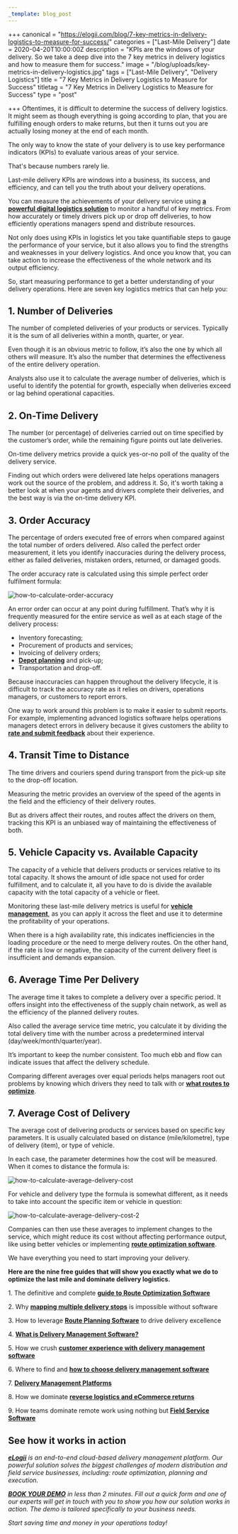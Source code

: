 ```yaml
---
_template: blog_post
---
```


+++
canonical = "https://elogii.com/blog/7-key-metrics-in-delivery-logistics-to-measure-for-success/"
categories = ["Last-Mile Delivery"]
date = 2020-04-20T10:00:00Z
description = "KPIs are the windows of your delivery. So we take a deep dive into the 7 key metrics in delivery logistics and how to measure them for success."
image = "/blog/uploads/key-metrics-in-delivery-logistics.jpg"
tags = ["Last-Mile Delivery", "Delivery Logistics"]
title = "7 Key Metrics in Delivery Logistics to Measure for Success"
titletag = "7 Key Metrics in Delivery Logistics to Measure for Success"
type = "post"

+++
Oftentimes, it is difficult to determine the success of delivery logistics. It might seem as though everything is going according to plan, that you are fulfilling enough orders to make returns, but then it turns out you are actually losing money at the end of each month.

The only way to know the state of your delivery is to use key performance indicators (KPIs) to evaluate various areas of your service.

That's because numbers rarely lie.

Last-mile delivery KPIs are windows into a business, its success, and efficiency, and can tell you the truth about your delivery operations.

You can measure the achievements of your delivery service using [**a powerful digital logistics solution**](https://elogii.com/ "delivery management software") to monitor a handful of key metrics. From how accurately or timely drivers pick up or drop off deliveries, to how efficiently operations managers spend and distribute resources.

Not only does using KPIs in logistics let you take quantifiable steps to gauge the performance of your service, but it also allows you to find the strengths and weaknesses in your delivery logistics. And once you know that, you can take action to increase the effectiveness of the whole network and its output efficiency.

So, start measuring performance to get a better understanding of your delivery operations. Here are seven key logistics metrics that can help you:

## 1. Number of Deliveries

The number of completed deliveries of your products or services. Typically it is the sum of all deliveries within a month, quarter, or year.

Even though it is an obvious metric to follow, it’s also the one by which all others will measure. It’s also the number that determines the effectiveness of the entire delivery operation.

Analysts also use it to calculate the average number of deliveries, which is useful to identify the potential for growth, especially when deliveries exceed or lag behind operational capacities.

## 2. On-Time Delivery

The number (or percentage) of deliveries carried out on time specified by the customer’s order, while the remaining figure points out late deliveries.

On-time delivery metrics provide a quick yes-or-no poll of the quality of the delivery service.

Finding out which orders were delivered late helps operations managers work out the source of the problem, and address it. So, it's worth taking a better look at when your agents and drivers complete their deliveries, and the best way is via the on-time delivery KPI.

## 3. Order Accuracy

The percentage of orders executed free of errors when compared against the total number of orders delivered. Also called the perfect order measurement, it lets you identify inaccuracies during the delivery process, either as failed deliveries, mistaken orders, returned, or damaged goods.

The order accuracy rate is calculated using this simple perfect order fulfilment formula:

![how-to-calculate-order-accuracy](/blog/uploads/order-accuracy-kpi.png)

An error order can occur at any point during fulfillment. That’s why it is frequently measured for the entire service as well as at each stage of the delivery process:

* Inventory forecasting;
* Procurement of products and services;
* Invoicing of delivery orders;
* [**Depot planning**](https://elogii.com/blog/planning-at-depot-level-vs-multi-depot-planning/ "single vs multi-depot planning") and pick-up;
* Transportation and drop-off.

Because inaccuracies can happen throughout the delivery lifecycle, it is difficult to track the accuracy rate as it relies on drivers, operations managers, or customers to report errors.

One way to work around this problem is to make it easier to submit reports. For example, implementing advanced logistics software helps operations managers detect errors in delivery because it gives customers the ability to [**rate and submit feedback**](https://elogii.com/capabilities/ratings-feedback) about their experience.

## 4. Transit Time to Distance

The time drivers and couriers spend during transport from the pick-up site to the drop-off location.

Measuring the metric provides an overview of the speed of the agents in the field and the efficiency of their delivery routes.

But as drivers affect their routes, and routes affect the drivers on them, tracking this KPI is an unbiased way of maintaining the effectiveness of both.

## 5. Vehicle Capacity vs. Available Capacity

The capacity of a vehicle that delivers products or services relative to its total capacity. It shows the amount of idle space not used for order fulfillment, and to calculate it, all you have to do is divide the available capacity with the total capacity of a vehicle or fleet.

Monitoring these last-mile delivery metrics is useful for [**vehicle management**](https://elogii.com/capabilities/vehicle-management "delivery vehicle management"), as you can apply it across the fleet and use it to determine the profitability of your operations.

When there is a high availability rate, this indicates inefficiencies in the loading procedure or the need to merge delivery routes. On the other hand, if the rate is low or negative, the capacity of the current delivery fleet is insufficient and demands expansion.

## 6. Average Time Per Delivery

The average time it takes to complete a delivery over a specific period. It offers insight into the effectiveness of the supply chain network, as well as the efficiency of the planned delivery routes.

Also called the average service time metric, you calculate it by dividing the total delivery time with the number across a predetermined interval (day/week/month/quarter/year).

It’s important to keep the number consistent. Too much ebb and flow can indicate issues that affect the delivery schedule.

Comparing different averages over equal periods helps managers root out problems by knowing which drivers they need to talk with or [**what routes to optimize**](https://elogii.com/blog/what-is-route-optimization-and-why-you-need-it/ "what is route optimization").

## 7. Average Cost of Delivery

The average cost of delivering products or services based on specific key parameters. It is usually calculated based on distance (mile/kilometre), type of delivery (item), or type of vehicle.

In each case, the parameter determines how the cost will be measured. When it comes to distance the formula is:

![how-to-calculate-average-delivery-cost](/blog/uploads/average-cost-of-delivery-distance-kpi.png "Average Delivery Cost Per Distance")

For vehicle and delivery type the formula is somewhat different, as it needs to take into account the specific item or vehicle in question:

![how-to-calculate-average-delivery-cost-2](/blog/uploads/average-cost-of-delivery-kpi.png)

Companies can then use these averages to implement changes to the service, which might reduce its cost without affecting performance output, like using better vehicles or implementing [**route optimization software**](https://elogii.com/platform "route optimization software").

We have everything you need to start improving your delivery.

**Here are the nine free guides that will show you exactly what we do to optimize the last mile and dominate delivery logistics.**

1\. The definitive and complete [**guide to Route Optimization Software**](https://elogii.com/blog/guide-to-route-optimization-software/ "guide to route optimization software")

2\. Why [**mapping multiple delivery stops**](https://elogii.com/blog/mapping-multiple-delivery-stops/ "mapping multiple delivery stops") is impossible without software

3\. How to leverage [**Route Planning Software**](https://elogii.com/blog/how-route-planning-software-improves-delivery/ "route planning software") to drive delivery excellence

4\. [**What is Delivery Management Software?**](https://elogii.com/blog/what-is-delivery-management-software/ "what is delivery management software")

5\. How we crush [**customer experience with delivery management software**](https://elogii.com/blog/delivery-management-software-and-customer-experience/ "customer experience and delivery management software")

6\. Where to find and [**how to choose delivery management software**](https://elogii.com/blog/how-to-choose-delivery-management-software/ "how to choose delivery management software")

7\. [**Delivery Management Platforms**](https://elogii.com/blog/delivery-management-platforms/ "delivery management platforms")

8\. How we dominate [**reverse logistics and eCommerce returns**](https://elogii.com/blog/reverse-logistics-and-ecommerce-returns/ "reverse logistics and ecommerce returns")

9\. How teams dominate remote work using nothing but [**Field Service Software**](https://elogii.com/blog/how-do-you-successfully-manage-your-field-service-using-software/ "field service software")

## See how it works in action

[**_eLogii_**](https://elogii.com/) _is an end-to-end cloud-based delivery management platform. Our powerful solution solves the biggest challenges of modern distribution and field service businesses, including: route optimization, planning and execution._

[**_BOOK YOUR DEMO_**](https://elogii.com/book-demo) _in less than 2 minutes. Fill out a quick form and one of our experts will get in touch with you to show you how our solution works in action. The demo is tailored specifically to your business needs._

_Start saving time and money in your operations today!_
